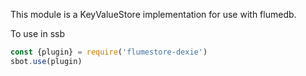 This module is a KeyValueStore implementation for use with flumedb.

To use in ssb
```javascript
const {plugin} = require('flumestore-dexie')
sbot.use(plugin)
```

